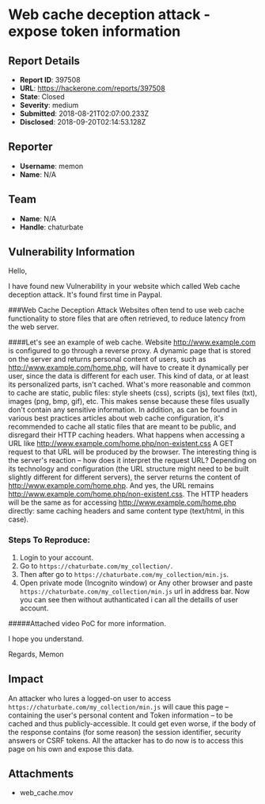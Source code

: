 # Web cache deception attack - expose token information

## Report Details
- **Report ID**: 397508
- **URL**: https://hackerone.com/reports/397508
- **State**: Closed
- **Severity**: medium
- **Submitted**: 2018-08-21T02:07:00.233Z
- **Disclosed**: 2018-09-20T02:14:53.128Z

## Reporter
- **Username**: memon
- **Name**: N/A

## Team
- **Name**: N/A
- **Handle**: chaturbate

## Vulnerability Information
Hello,

I have found new Vulnerability in your website which called Web cache deception attack.
It's found first time in Paypal.

###Web Cache Deception Attack
Websites often tend to use web cache functionality to store files that are often retrieved, to reduce latency from the web server.

####Let's see an example of web cache.
Website http://www.example.com is configured to go through a reverse proxy. A dynamic page that is stored on the server and returns personal content of users, such as http://www.example.com/home.php, will have to create it dynamically per user, since the data is different for each user. This kind of data, or at least its personalized parts, isn't cached. What's more reasonable and common to cache are static, public files: style sheets (css), scripts (js), text files (txt), images (png, bmp, gif), etc. This makes sense because these files usually don't contain any sensitive information. In addition, as can be found in various best practices articles about web cache configuration, it's recommended to cache all static files that are meant to be public, and disregard their HTTP caching headers.
What happens when accessing a URL like http://www.example.com/home.php/non-existent.css
A GET request to that URL will be produced by the browser. The interesting thing is the server's reaction – how does it interpret the request URL? Depending on its technology and configuration (the URL structure might need to be built slightly different for different servers), the server returns the content of http://www.example.com/home.php. And yes, the URL remains http://www.example.com/home.php/non-existent.css. The HTTP headers will be the same as for accessing http://www.example.com/home.php directly: same caching headers and same content type (text/html, in this case).

### Steps To Reproduce:
1. Login to your account.
2. Go to `https://chaturbate.com/my_collection/`.
3. Then after go to `https://chaturbate.com/my_collection/min.js`.
4. Open private mode (Incognito window) or Any other browser  and paste `https://chaturbate.com/my_collection/min.js` url in address bar. Now you can see then without authanticated i can all the detaills of user account.

#####Attached video PoC for more information.

I hope you understand.

Regards,
Memon

## Impact

An attacker who lures a logged-on user to access `https://chaturbate.com/my_collection/min.js` will caue this page – containing the user's personal content and Token information – to be cached and thus publicly-accessible. It could get even worse, if the body of the response contains (for some reason) the session identifier, security answers or CSRF tokens. All the attacker has to do now is to access this page on his own and expose this data.

## Attachments
- web_cache.mov
